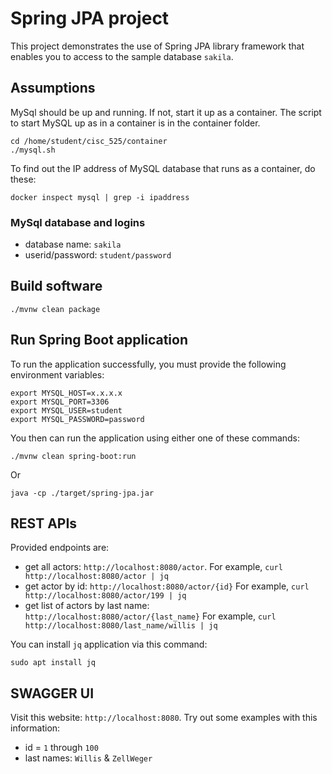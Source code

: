 # Spring JPA project
This project demonstrates the use of Spring JPA library framework that 
enables you to access to the sample database `sakila`.

## Assumptions
MySql should be up and running. If not, start it up as a container. The script to start MySQL
up as in a container is in the container folder.

```shell script
cd /home/student/cisc_525/container
./mysql.sh
```

To find out the IP address of MySQL database that runs as a container, do these:

```shell script
docker inspect mysql | grep -i ipaddress
```


### MySql database and logins
- database name: `sakila`
- userid/password: `student/password`

## Build software
```shell script
./mvnw clean package
```

## Run Spring Boot application
To run the application successfully, you must provide the following environment variables:

```shell script
export MYSQL_HOST=x.x.x.x
export MYSQL_PORT=3306
export MYSQL_USER=student
export MYSQL_PASSWORD=password
```

You then can run the application using either one of these commands: 

```shell script
./mvnw clean spring-boot:run

```

Or

```shell script
java -cp ./target/spring-jpa.jar
```
## REST APIs
Provided endpoints are:
- get all actors: `http://localhost:8080/actor`. 
For example, `curl http://localhost:8080/actor | jq` 
- get actor by id: `http://localhost:8080/actor/{id}`
For example, `curl http://localhost:8080/actor/199 | jq`
- get list of actors by last name: `http://localhost:8080/actor/{last_name}`
For example, `curl http://localhost:8080/last_name/willis | jq`

You can install `jq` application via this command:

```shell script
sudo apt install jq

```
 
## SWAGGER UI
Visit this website: `http://localhost:8080`. Try out some examples with this information:

- id = `1` through `100`
- last names: `Willis` & `ZellWeger`